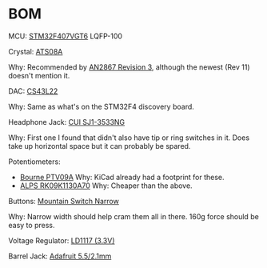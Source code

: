 # BOM

MCU: [STM32F407VGT6](https://www.mouser.com/ProductDetail/STMicroelectronics/STM32F407VGT6) LQFP-100

Crystal: [ATS08A](https://www.mouser.com/ProductDetail/CTS-Electronic-Components/ATS08A?qs=Mr%252bgrRYddfqUVH22tsgQmw%3D%3D)

Why: Recommended by [AN2867 Revision
3](http://easyelectronics.ru/img/ARM_kurs/STMstuff/stm32oscrecomend.pdf),
although the newest (Rev 11) doesn't mention it.


DAC: [CS43L22](https://www.mouser.com/ProductDetail/Cirrus-Logic/CS43L22-CNZ)

Why: Same as what's on the STM32F4 discovery board.


Headphone Jack: [CUI SJ1-3533NG](https://www.mouser.com/ProductDetail/CUI/SJ1-3533NG?qs=WyjlAZoYn53GjNky%252bNFGCA==)

Why: First one I found that didn't also have tip or ring switches in it.  Does
take up horizontal space but it can probably be spared.


Potentiometers:
-  [Bourne PTV09A](https://www.mouser.com/ProductDetail/Bourns/PTV09A-4025F-B103?qs=sGAEpiMZZMtC25l1F4XBU7WMi1wGK3ZvZ15ABC5GIFs%3d)
    Why: KiCad already had a footprint for these.
-  [ALPS RK09K1130A70](https://www.mouser.com/ProductDetail/ALPS/RK09K1130A70?qs=6EGMNY9ZYDSOs3JO8Oeg1w%3D%3D)
    Why: Cheaper than the above.


Buttons: [Mountain Switch Narrow](https://www.mouser.com/ProductDetail/Mountain-Switch/101-TS4311T1601-EV?qs=sGAEpiMZZMsgGjVA3toVBHVb%2f41oZGWlfjE497o3b4A%3d)

Why: Narrow width should help cram them all in there.  160g force should be easy to press.


Voltage Regulator: [LD1117 (3.3V)](https://www.mouser.com/ProductDetail/STMicroelectronics/LD1117S33TR)


Barrel Jack: [Adafruit 5.5/2.1mm](https://www.adafruit.com/product/373)
